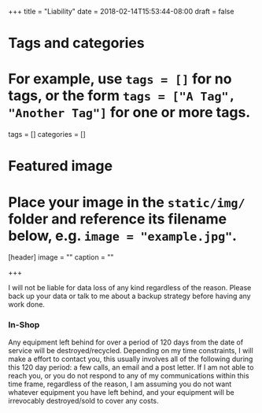 +++
title = "Liability"
date = 2018-02-14T15:53:44-08:00
draft = false

# Tags and categories
# For example, use `tags = []` for no tags, or the form `tags = ["A Tag", "Another Tag"]` for one or more tags.
tags = []
categories = []

# Featured image
# Place your image in the `static/img/` folder and reference its filename below, e.g. `image = "example.jpg"`.
[header]
image = ""
caption = ""

+++
<p>I will not be liable for data loss of any kind regardless of the reason. Please back up your data or talk to me about a backup strategy before having any work done.</p>

<h3>In-Shop</h3>
<p>Any equipment left behind for over a period of 120 days from the date of service will be destroyed/recycled. Depending on my time constraints, I will make a effort to contact you, this usually involves all of the following during this 120 day period: a few calls, an email and a post letter. If I am not able to reach you, or you do not respond to any of my communications within this time frame, regardless of the reason, I am assuming you do not want whatever equipment you have left behind, and your equipment will be irrevocably destroyed/sold to cover any costs. 
